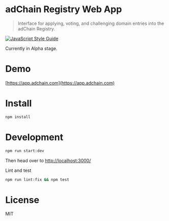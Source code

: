# adChain Registry Web App

> Interface for applying, voting, and challenging domain entries into the adChain Registry.

[![JavaScript Style Guide](https://cdn.rawgit.com/standard/standard/master/badge.svg)](https://github.com/standard/standard)

Currently in Alpha stage.

# Demo

[https://app.adchain.com](https://app.adchain.com)

# Install

```bash
npm install
```

# Development

```bash
npm run start:dev
```

Then head over to [http://localhost:3000/](http://localhost:3000/)

Lint and test

```bash
npm run lint:fix && npm test
```

# License

MIT
